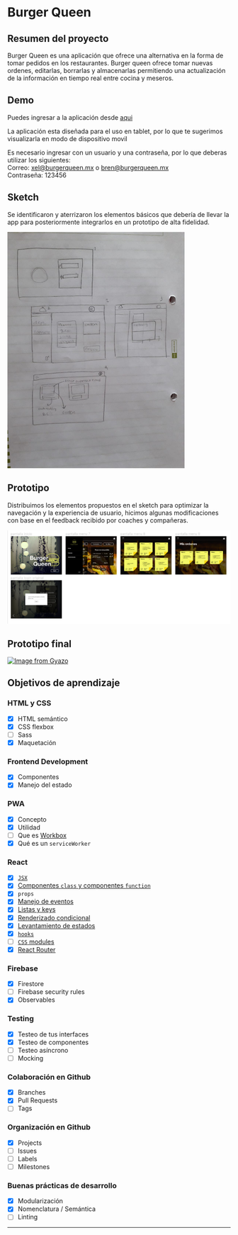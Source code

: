 # Burger Queen 

## Resumen del proyecto

Burger Queen es una aplicación que ofrece una alternativa en la forma de tomar pedidos en los restaurantes. Burger queen ofrece tomar nuevas ordenes, editarlas, borrarlas y almacenarlas permitiendo una actualización de la información en tiempo real entre cocina y meseros. 

## Demo
Puedes ingresar a la aplicación desde [aqui](https://burger-queen-xel-bren.netlify.app/)<br>

La aplicación esta diseñada para el uso en tablet, por lo que te sugerimos visualizarla en modo de dispositivo movil <br>

Es necesario ingresar con un usuario y una contraseña, por lo que deberas utilizar los siguientes:<br>
Correo: xel@burgerqueen.mx   o  bren@burgerqueen.mx <br>
Contraseña: 123456

## Sketch 

Se identificaron y aterrizaron los elementos básicos que debería de llevar la app para posteriormente integrarlos en un prototipo de alta fidelidad.

<img src='public/sketch.jpeg' width='400' >

## Prototipo

Distribuimos los elementos propuestos en el sketch para optimizar la navegación y la experiencia de usuario, hicimos algunas modificaciones con base en el feedback recibido por coaches y compañeras.

![prototype](public/prototipo.png)

## Prototipo final

[![Image from Gyazo](https://i.gyazo.com/b7ae24e96fef8608d9693f8932900c26.gif)](https://gyazo.com/b7ae24e96fef8608d9693f8932900c26) 

## Objetivos de aprendizaje

### HTML y CSS

- [x] HTML semántico
- [x] CSS flexbox
- [ ] Sass
- [x] Maquetación

### Frontend Development

- [x] Componentes
- [x] Manejo del estado

### PWA

- [x] Concepto
- [x] Utilidad
- [ ] Que es [Workbox](https://developers.google.com/web/tools/workbox)
- [x] Qué es un `serviceWorker`

### React

- [x] [`JSX`](https://es.reactjs.org/docs/introducing-jsx.html)
- [x] [Componentes `class` y componentes `function`](https://es.reactjs.org/docs/components-and-props.html#function-and-class-components)
- [x] `props`
- [x] [Manejo de eventos](https://es.reactjs.org/docs/handling-events.html)
- [x] [Listas y keys](https://es.reactjs.org/docs/lists-and-keys.html)
- [x] [Renderizado condicional](https://es.reactjs.org/docs/conditional-rendering.html)
- [x] [Levantamiento de estados](https://es.reactjs.org/docs/lifting-state-up.html)
- [x] [`hooks`](https://es.reactjs.org/docs/hooks-intro.html)
- [ ] [`CSS` modules](https://create-react-app.dev/docs/adding-a-css-modules-stylesheet)
- [x] [React Router](https://reacttraining.com/react-router/web)

### Firebase

- [x] Firestore
- [ ] Firebase security rules
- [x] Observables

### Testing

- [x] Testeo de tus interfaces
- [x] Testeo de componentes
- [ ] Testeo asíncrono
- [ ] Mocking

### Colaboración en Github

- [x] Branches
- [x] Pull Requests
- [ ] Tags

### Organización en Github

- [x] Projects
- [ ] Issues
- [ ] Labels
- [ ] Milestones

### Buenas prácticas de desarrollo

- [x] Modularización
- [x] Nomenclatura / Semántica
- [ ] Linting

---
